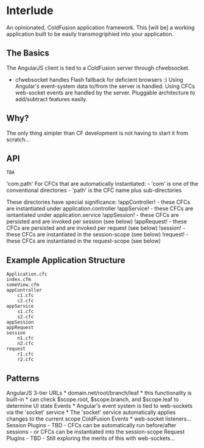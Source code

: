 Interlude
=========

An opinionated, ColdFusion application framework.  This [will be] a working application built to be easily transmogriphied into your application.


The Basics
----------
The AngularJS client is tied to a ColdFusion server through cfwebsocket.
- cfwebsocket handles Flash fallback for deficient browsers :)
Using Angular's event-system data to/from the server is handled.
Using CFCs web-socket events are handled by the server.
Pluggable architecture to add/subtract features easily.


Why?
----
The only thing simpler than CF development is not having to start it from scratch...


API
---
```
TBA
```

'com.path'
	For CFCs that are automatically instantiated:
	- 'com' is one of the conventional directories
	- 'path' is the CFC name plus sub-directories
	
These directories have special significance:
	!appController! - these CFCs are instantiated under application.controller
	!appService! - these CFCs are isntantiated under application.service
	!appSession! - these CFCs are persisted and are invoked per session (see below)
	!appRequest! - these CFCs are persisted and are invoked per request (see below)
	!session! - these CFCs are instantiated in the session-scope (see below)
	!request! - these CFCs are instantiated in the request-scope (see below)


Example Application Structure
-----------------------------
```
Application.cfc
index.cfm
someView.cfm
appController
	c1.cfc
	c2.cfc
appService
	s1.cfc
	s2.cfc
appSession
appRequest
session
	n1.cfc
	n2.cfc
request
	r1.cfc
	r2.cfc
```


Patterns
--------
AngularJS
	3-tier URLs
	* domain.net/root/branch/leaf
	* this functionality is built-in
	* can check $scope.root, $scope.branch, and $scope.leaf to determine UI state
	Events
	* Angular's event system is tied to web-sockets via the 'socket' service
	* The 'socket' service automatically applies changes to the current scope
ColdFusion
	Events
	* web-socket listeners...
	Session Plugins
	- TBD
	- CFCs can be automatically run before/after sessions
	- or CFCs can be instantiated into the session-scope
	Request Plugins
	- TBD
	- Still exploring the merits of this with web-sockets...